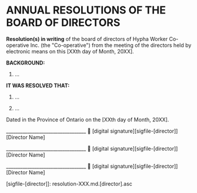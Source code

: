 # ANNUAL RESOLUTIONS OF THE BOARD OF DIRECTORS

**Resolution(s) in writing** of the board of directors of Hypha Worker Co-operative Inc. (the "Co-operative") 
from the meeting of the directors held by electronic means on this [XXth day of Month, 20XX].

**BACKGROUND:**

1.  ...


**IT WAS RESOLVED THAT:**

1.  ...

2.  ...


Dated in the Province of Ontario on the [XXth day of Month, 20XX].

__________________________________ :lock_with_ink_pen: [digital signature][sigfile-[director]]\
[Director Name]

__________________________________ :lock_with_ink_pen: [digital signature][sigfile-[director]]\
[Director Name]

__________________________________ :lock_with_ink_pen: [digital signature][sigfile-[director]]\
[Director Name]


<!-- Links -->
   [sigfile-[director]]: resolution-XXX.md.[director].asc

